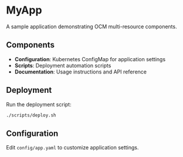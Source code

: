 # MyApp

A sample application demonstrating OCM multi-resource components.

## Components

- **Configuration**: Kubernetes ConfigMap for application settings
- **Scripts**: Deployment automation scripts
- **Documentation**: Usage instructions and API reference

## Deployment

Run the deployment script:
```bash
./scripts/deploy.sh
```

## Configuration

Edit `config/app.yaml` to customize application settings.

